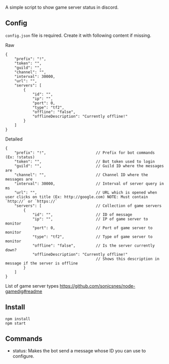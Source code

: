 A simple script to show game server status in discord.

## Config

`config.json` file is required. Create it with following content if missing.

Raw
```
{
    "prefix": "!",
    "token": "", 
    "guild": "",
    "channel": "",
    "interval": 30000,
    "url": "",
    "servers": [
        {
            "id": "",   
            "ip": "",   
            "port": 0,
            "type": "tf2",
            "offline": "false",
            "offlineDescription": "Currently offline!"
        }
    ]
}
```

Detailed
```
{
    "prefix": "!",                      // Prefix for bot commands (Ex: !status)
    "token": "",                        // Bot token used to login
    "guild": "",                        // Guild ID where the messages are
    "channel": "",                      // Channel ID where the messages are
    "interval": 30000,                  // Interval of server query in ms
    "url": "",                          // URL which is opened when user clicks on title (Ex: http://google.com) NOTE: Must contain `http://` or `https://`
    "servers": [                        // Collection of game servers
        {
            "id": "",                   // ID of message
            "ip": "",                   // IP of game server to monitor
            "port": 0,                  // Port of game server to monitor
            "type": "tf2",              // Type of game server to monitor
            "offline": "false",         // Is the server currently down?
            "offlineDescription": "Currently offline!"  
                                        // Shows this description in message if the server is offline
        }
    ]
}
```

List of game server types
https://github.com/sonicsnes/node-gamedig#readme

## Install

```
npm install
npm start
```

## Commands

- status: Makes the bot send a message whose ID you can use to configure.

